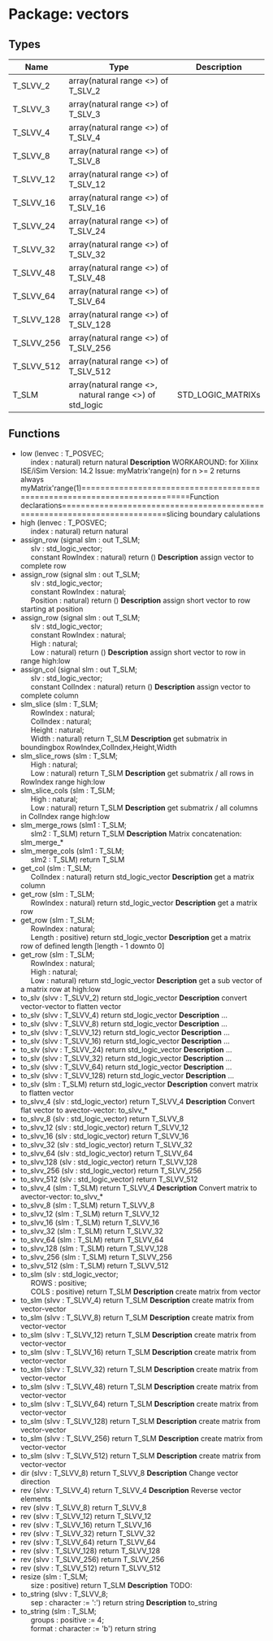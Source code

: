 # Package: vectors

## Types

| Name       | Type                                                                                        | Description       |
| ---------- | ------------------------------------------------------------------------------------------- | ----------------- |
| T_SLVV_2   | array(natural range <>) of T_SLV_2                                                          |                   |
| T_SLVV_3   | array(natural range <>) of T_SLV_3                                                          |                   |
| T_SLVV_4   | array(natural range <>) of T_SLV_4                                                          |                   |
| T_SLVV_8   | array(natural range <>) of T_SLV_8                                                          |                   |
| T_SLVV_12  | array(natural range <>) of T_SLV_12                                                         |                   |
| T_SLVV_16  | array(natural range <>) of T_SLV_16                                                         |                   |
| T_SLVV_24  | array(natural range <>) of T_SLV_24                                                         |                   |
| T_SLVV_32  | array(natural range <>) of T_SLV_32                                                         |                   |
| T_SLVV_48  | array(natural range <>) of T_SLV_48                                                         |                   |
| T_SLVV_64  | array(natural range <>) of T_SLV_64                                                         |                   |
| T_SLVV_128 | array(natural range <>) of T_SLV_128                                                        |                   |
| T_SLVV_256 | array(natural range <>) of T_SLV_256                                                        |                   |
| T_SLVV_512 | array(natural range <>) of T_SLV_512                                                        |                   |
| T_SLM      | array(natural range <>,<br><span style="padding-left:20px"> natural range <>) of std_logic  | STD_LOGIC_MATRIXs |
## Functions
- low <font id="function_arguments">(lenvec : T_POSVEC;<br><span style="padding-left:20px"> index : natural) </font> <font id="function_return">return natural </font>
**Description**
WORKAROUND: for Xilinx ISE/iSim Version:	14.2 Issue:		myMatrix'range(n) for n >= 2 returns always myMatrix'range(1)==========================================================================Function declarations==========================================================================slicing boundary calulations
- high <font id="function_arguments">(lenvec : T_POSVEC;<br><span style="padding-left:20px"> index : natural) </font> <font id="function_return">return natural </font>
- assign_row <font id="function_arguments">(signal slm : out T_SLM;<br><span style="padding-left:20px"> slv : std_logic_vector;<br><span style="padding-left:20px"> constant RowIndex : natural) </font> <font id="function_return">return ()</font>
**Description**
assign vector to complete row
- assign_row <font id="function_arguments">(signal slm : out T_SLM;<br><span style="padding-left:20px"> slv : std_logic_vector;<br><span style="padding-left:20px"> constant RowIndex : natural;<br><span style="padding-left:20px"> Position : natural) </font> <font id="function_return">return ()</font>
**Description**
assign short vector to row starting at position
- assign_row <font id="function_arguments">(signal slm : out T_SLM;<br><span style="padding-left:20px"> slv : std_logic_vector;<br><span style="padding-left:20px"> constant RowIndex : natural;<br><span style="padding-left:20px"> High : natural;<br><span style="padding-left:20px"> Low : natural) </font> <font id="function_return">return ()</font>
**Description**
assign short vector to row in range high:low
- assign_col <font id="function_arguments">(signal slm : out T_SLM;<br><span style="padding-left:20px"> slv : std_logic_vector;<br><span style="padding-left:20px"> constant ColIndex : natural) </font> <font id="function_return">return ()</font>
**Description**
assign vector to complete column
- slm_slice <font id="function_arguments">(slm : T_SLM;<br><span style="padding-left:20px"> RowIndex : natural;<br><span style="padding-left:20px"> ColIndex : natural;<br><span style="padding-left:20px"> Height : natural;<br><span style="padding-left:20px"> Width : natural) </font> <font id="function_return">return T_SLM </font>
**Description**
get submatrix in boundingbox RowIndex,ColIndex,Height,Width
- slm_slice_rows <font id="function_arguments">(slm : T_SLM;<br><span style="padding-left:20px"> High : natural;<br><span style="padding-left:20px"> Low : natural) </font> <font id="function_return">return T_SLM </font>
**Description**
get submatrix / all rows in RowIndex range high:low
- slm_slice_cols <font id="function_arguments">(slm : T_SLM;<br><span style="padding-left:20px"> High : natural;<br><span style="padding-left:20px"> Low : natural) </font> <font id="function_return">return T_SLM </font>
**Description**
get submatrix / all columns in ColIndex range high:low
- slm_merge_rows <font id="function_arguments">(slm1 : T_SLM;<br><span style="padding-left:20px"> slm2 : T_SLM) </font> <font id="function_return">return T_SLM </font>
**Description**
Matrix concatenation: slm_merge_*
- slm_merge_cols <font id="function_arguments">(slm1 : T_SLM;<br><span style="padding-left:20px"> slm2 : T_SLM) </font> <font id="function_return">return T_SLM </font>
- get_col <font id="function_arguments">(slm : T_SLM;<br><span style="padding-left:20px"> ColIndex : natural) </font> <font id="function_return">return std_logic_vector </font>
**Description**
get a matrix column
- get_row <font id="function_arguments">(slm : T_SLM;<br><span style="padding-left:20px"> RowIndex : natural) </font> <font id="function_return">return std_logic_vector </font>
**Description**
get a matrix row
- get_row <font id="function_arguments">(slm : T_SLM;<br><span style="padding-left:20px"> RowIndex : natural;<br><span style="padding-left:20px"> Length : positive) </font> <font id="function_return">return std_logic_vector </font>
**Description**
get a matrix row of defined length [length - 1 downto 0]
- get_row <font id="function_arguments">(slm : T_SLM;<br><span style="padding-left:20px"> RowIndex : natural;<br><span style="padding-left:20px"> High : natural;<br><span style="padding-left:20px"> Low : natural) </font> <font id="function_return">return std_logic_vector </font>
**Description**
get a sub vector of a matrix row at high:low
- to_slv <font id="function_arguments">(slvv : T_SLVV_2) </font> <font id="function_return">return std_logic_vector </font>
**Description**
convert vector-vector to flatten vector
- to_slv <font id="function_arguments">(slvv : T_SLVV_4) </font> <font id="function_return">return std_logic_vector </font>
**Description**
...
- to_slv <font id="function_arguments">(slvv : T_SLVV_8) </font> <font id="function_return">return std_logic_vector </font>
**Description**
...
- to_slv <font id="function_arguments">(slvv : T_SLVV_12) </font> <font id="function_return">return std_logic_vector </font>
**Description**
...
- to_slv <font id="function_arguments">(slvv : T_SLVV_16) </font> <font id="function_return">return std_logic_vector </font>
**Description**
...
- to_slv <font id="function_arguments">(slvv : T_SLVV_24) </font> <font id="function_return">return std_logic_vector </font>
**Description**
...
- to_slv <font id="function_arguments">(slvv : T_SLVV_32) </font> <font id="function_return">return std_logic_vector </font>
**Description**
...
- to_slv <font id="function_arguments">(slvv : T_SLVV_64) </font> <font id="function_return">return std_logic_vector </font>
**Description**
...
- to_slv <font id="function_arguments">(slvv : T_SLVV_128) </font> <font id="function_return">return std_logic_vector </font>
**Description**
...
- to_slv <font id="function_arguments">(slm : T_SLM) </font> <font id="function_return">return std_logic_vector </font>
**Description**
convert matrix to flatten vector
- to_slvv_4 <font id="function_arguments">(slv : std_logic_vector) </font> <font id="function_return">return T_SLVV_4 </font>
**Description**
Convert flat vector to avector-vector: to_slvv_*
- to_slvv_8 <font id="function_arguments">(slv : std_logic_vector) </font> <font id="function_return">return T_SLVV_8 </font>
- to_slvv_12 <font id="function_arguments">(slv : std_logic_vector) </font> <font id="function_return">return T_SLVV_12 </font>
- to_slvv_16 <font id="function_arguments">(slv : std_logic_vector) </font> <font id="function_return">return T_SLVV_16 </font>
- to_slvv_32 <font id="function_arguments">(slv : std_logic_vector) </font> <font id="function_return">return T_SLVV_32 </font>
- to_slvv_64 <font id="function_arguments">(slv : std_logic_vector) </font> <font id="function_return">return T_SLVV_64 </font>
- to_slvv_128 <font id="function_arguments">(slv : std_logic_vector) </font> <font id="function_return">return T_SLVV_128 </font>
- to_slvv_256 <font id="function_arguments">(slv : std_logic_vector) </font> <font id="function_return">return T_SLVV_256 </font>
- to_slvv_512 <font id="function_arguments">(slv : std_logic_vector) </font> <font id="function_return">return T_SLVV_512 </font>
- to_slvv_4 <font id="function_arguments">(slm : T_SLM) </font> <font id="function_return">return T_SLVV_4 </font>
**Description**
Convert matrix to avector-vector: to_slvv_*
- to_slvv_8 <font id="function_arguments">(slm : T_SLM) </font> <font id="function_return">return T_SLVV_8 </font>
- to_slvv_12 <font id="function_arguments">(slm : T_SLM) </font> <font id="function_return">return T_SLVV_12 </font>
- to_slvv_16 <font id="function_arguments">(slm : T_SLM) </font> <font id="function_return">return T_SLVV_16 </font>
- to_slvv_32 <font id="function_arguments">(slm : T_SLM) </font> <font id="function_return">return T_SLVV_32 </font>
- to_slvv_64 <font id="function_arguments">(slm : T_SLM) </font> <font id="function_return">return T_SLVV_64 </font>
- to_slvv_128 <font id="function_arguments">(slm : T_SLM) </font> <font id="function_return">return T_SLVV_128 </font>
- to_slvv_256 <font id="function_arguments">(slm : T_SLM) </font> <font id="function_return">return T_SLVV_256 </font>
- to_slvv_512 <font id="function_arguments">(slm : T_SLM) </font> <font id="function_return">return T_SLVV_512 </font>
- to_slm <font id="function_arguments">(slv : std_logic_vector;<br><span style="padding-left:20px"> ROWS : positive;<br><span style="padding-left:20px"> COLS : positive) </font> <font id="function_return">return T_SLM </font>
**Description**
create matrix from vector
- to_slm <font id="function_arguments">(slvv : T_SLVV_4) </font> <font id="function_return">return T_SLM </font>
**Description**
create matrix from vector-vector
- to_slm <font id="function_arguments">(slvv : T_SLVV_8) </font> <font id="function_return">return T_SLM </font>
**Description**
create matrix from vector-vector
- to_slm <font id="function_arguments">(slvv : T_SLVV_12) </font> <font id="function_return">return T_SLM </font>
**Description**
create matrix from vector-vector
- to_slm <font id="function_arguments">(slvv : T_SLVV_16) </font> <font id="function_return">return T_SLM </font>
**Description**
create matrix from vector-vector
- to_slm <font id="function_arguments">(slvv : T_SLVV_32) </font> <font id="function_return">return T_SLM </font>
**Description**
create matrix from vector-vector
- to_slm <font id="function_arguments">(slvv : T_SLVV_48) </font> <font id="function_return">return T_SLM </font>
**Description**
create matrix from vector-vector
- to_slm <font id="function_arguments">(slvv : T_SLVV_64) </font> <font id="function_return">return T_SLM </font>
**Description**
create matrix from vector-vector
- to_slm <font id="function_arguments">(slvv : T_SLVV_128) </font> <font id="function_return">return T_SLM </font>
**Description**
create matrix from vector-vector
- to_slm <font id="function_arguments">(slvv : T_SLVV_256) </font> <font id="function_return">return T_SLM </font>
**Description**
create matrix from vector-vector
- to_slm <font id="function_arguments">(slvv : T_SLVV_512) </font> <font id="function_return">return T_SLM </font>
**Description**
create matrix from vector-vector
- dir <font id="function_arguments">(slvv : T_SLVV_8) </font> <font id="function_return">return T_SLVV_8 </font>
**Description**
Change vector direction
- rev <font id="function_arguments">(slvv : T_SLVV_4) </font> <font id="function_return">return T_SLVV_4 </font>
**Description**
Reverse vector elements
- rev <font id="function_arguments">(slvv : T_SLVV_8) </font> <font id="function_return">return T_SLVV_8 </font>
- rev <font id="function_arguments">(slvv : T_SLVV_12) </font> <font id="function_return">return T_SLVV_12 </font>
- rev <font id="function_arguments">(slvv : T_SLVV_16) </font> <font id="function_return">return T_SLVV_16 </font>
- rev <font id="function_arguments">(slvv : T_SLVV_32) </font> <font id="function_return">return T_SLVV_32 </font>
- rev <font id="function_arguments">(slvv : T_SLVV_64) </font> <font id="function_return">return T_SLVV_64 </font>
- rev <font id="function_arguments">(slvv : T_SLVV_128) </font> <font id="function_return">return T_SLVV_128 </font>
- rev <font id="function_arguments">(slvv : T_SLVV_256) </font> <font id="function_return">return T_SLVV_256 </font>
- rev <font id="function_arguments">(slvv : T_SLVV_512) </font> <font id="function_return">return T_SLVV_512 </font>
- resize <font id="function_arguments">(slm : T_SLM;<br><span style="padding-left:20px"> size : positive) </font> <font id="function_return">return T_SLM </font>
**Description**
TODO:
- to_string <font id="function_arguments">(slvv : T_SLVV_8;<br><span style="padding-left:20px"> sep : character := ':') </font> <font id="function_return">return string </font>
**Description**
to_string
- to_string <font id="function_arguments">(slm : T_SLM;<br><span style="padding-left:20px"> groups : positive := 4;<br><span style="padding-left:20px"> format : character := 'b') </font> <font id="function_return">return string </font>
